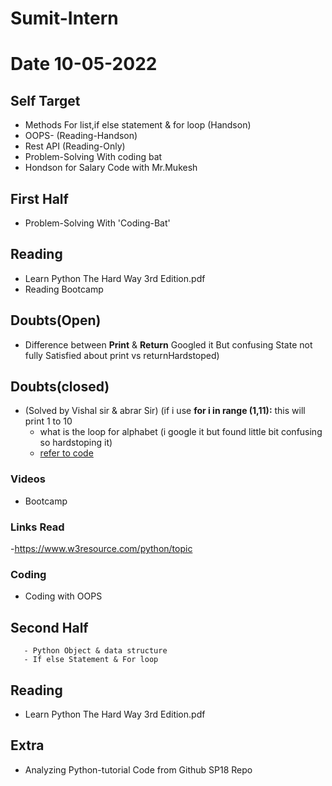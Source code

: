 # Sumit-Intern
# Date 10-05-2022

## Self Target
 - Methods For list,if else statement & for loop (Handson)
 - OOPS- (Reading-Handson)
 - Rest API (Reading-Only)
 - Problem-Solving With coding bat
 - Hondson for Salary Code with Mr.Mukesh


## First Half
 - Problem-Solving With 'Coding-Bat'
  
## Reading
 - Learn Python The Hard Way 3rd Edition.pdf
 - Reading Bootcamp

## Doubts(Open)
 - Difference between __Print__ & __Return__ Googled it But confusing State not fully Satisfied about print vs returnHardstoped)


## Doubts(closed)
 - (Solved by Vishal sir & abrar Sir) (if i use  __for i in range (1,11):__ this will print 1 to 10 
     - what is the loop for alphabet (i google it but found little bit confusing so hardstoping it)
     - [refer to code](https://github.com/sp18-interns/Sumit-Intern/blob/main/09-May-2022/Nested_list_example.py)

### Videos
- Bootcamp


### Links Read
 -https://www.w3resource.com/python/topic

### Coding
 - Coding with OOPS

## Second Half

       - Python Object & data structure
       - If else Statement & For loop
## Reading
 - Learn Python The Hard Way 3rd Edition.pdf

## Extra
 - Analyzing Python-tutorial Code from Github SP18 Repo 
